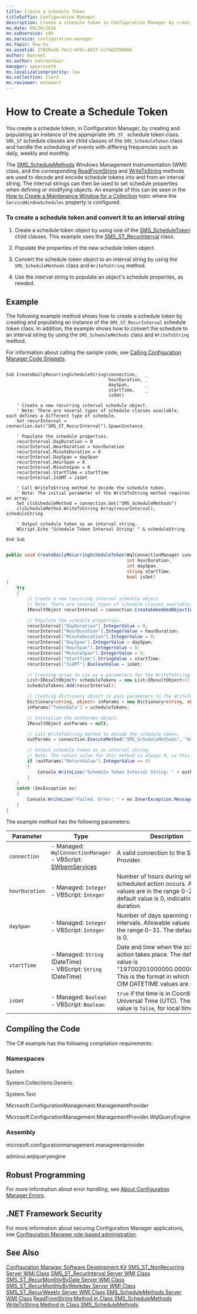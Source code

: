 ```yaml
---
title: Create a Schedule Token
titleSuffix: Configuration Manager
description: Create a schedule token in Configuration Manager by creating and populating an instance of the appropriate SMS_ST_ schedule token class.
ms.date: 09/20/2016
ms.subservice: sdk
ms.service: configuration-manager
ms.topic: how-to
ms.assetid: 27028a26-7ec2-4f0c-842f-1c7a6255066b
author: Banreet
ms.author: banreetkaur
manager: apoorvseth
ms.localizationpriority: low
ms.collection: tier3
ms.reviewer: mstewart
---
```

# How to Create a Schedule Token
You create a schedule token, in Configuration Manager, by creating and populating an instance of the appropriate `SMS_ST_` schedule token class. `SMS_ST` schedule classes are child classes of the `SMS_ScheduleToken` class and handle the scheduling of events with differing frequencies such as daily, weekly and monthly.

 The [SMS_ScheduleMethods](../../../develop/reference/core/servers/configure/sms_schedulemethods-server-wmi-class.md) Windows Management Instrumentation (WMI) class, and the corresponding [ReadFromString](../../../develop/reference/core/servers/configure/readfromstring-method-in-class-sms_schedulemethods.md) and [WriteToString](../../../develop/reference/core/servers/configure/writetostring-method-in-class-sms_schedulemethods.md) methods are used to decode and encode schedule tokens into and from an interval string. The interval strings can then be used to set schedule properties when defining or modifying objects. An example of this can be seen in the [How to Create a Maintenance Window for a Collection](../../../develop/core/servers/configure/how-to-create-a-maintenance-window-for-a-collection.md) topic where the `ServiceWindowSchedules` property is configured.

### To create a schedule token and convert it to an interval string

1.  Create a schedule token object by using one of the [SMS_ScheduleToken](../../../develop/reference/core/servers/configure/sms_scheduletoken-server-wmi-class.md) child classes. This example uses the [SMS_ST_RecurInterval](../../../develop/reference/core/servers/configure/sms_st_recurinterval-server-wmi-class.md) class.

2.  Populate the properties of the new schedule token object.

3.  Convert the schedule token object to an interval string by using the `SMS_ScheduleMethods` class and `WriteToString` method.

4.  Use the interval string to populate an object's schedule properties, as needed.

## Example
 The following example method shows how to create a schedule token by creating and populating an instance of the `SMS_ST_RecurInterval` schedule token class. In addition, the example shows how to convert the schedule to an interval string by using the `SMS_ScheduleMethods` class and `WriteToString` method.

 For information about calling the sample code, see [Calling Configuration Manager Code Snippets](../../../develop/core/understand/calling-code-snippets.md).

```vbs

Sub CreateDailyRecurringScheduleString(connection,   _
                                       hourDuration, _
                                       daySpan,      _
                                       startTime,    _
                                       isGmt)

    ' Create a new recurring interval schedule object.
    ' Note: There are several types of schedule classes available, each defines a different type of schedule.
    Set recurInterval = connection.Get("SMS_ST_RecurInterval").SpawnInstance_

    ' Populate the schedule properties.
    recurInterval.DayDuration = 0
    recurInterval.HourDuration = hourDuration
    recurInterval.MinuteDuration = 0
    recurInterval.DaySpan = daySpan
    recurInterval.HourSpan = 0
    recurInterval.MinuteSpan = 0
    recurInterval.StartTime = startTime
    recurInterval.IsGMT = isGmt

    ' Call WriteToString method to decode the schedule token.
    ' Note: The initial parameter of the WriteToString method requires an array.
    Set clsScheduleMethod = connection.Get("SMS_ScheduleMethods")
    clsScheduleMethod.WriteToString Array(recurInterval), scheduleString

    ' Output schedule token as an interval string.
    WScript.Echo "Schedule Token Interval String: " & scheduleString

End Sub
```

```c#

public void CreateDailyRecurringScheduleToken(WqlConnectionManager connection,
                                              int hourDuration,
                                              int daySpan,
                                              string startTime,
                                              bool isGmt)
{
    try
    {
        // Create a new recurring interval schedule object.
        // Note: There are several types of schedule classes available, each defines a different type of schedule.
        IResultObject recurInterval = connection.CreateEmbeddedObjectInstance("SMS_ST_RecurInterval");

        // Populate the schedule properties.
        recurInterval["DayDuration"].IntegerValue = 0;
        recurInterval["HourDuration"].IntegerValue = hourDuration;
        recurInterval["MinuteDuration"].IntegerValue = 0;
        recurInterval["DaySpan"].IntegerValue = daySpan;
        recurInterval["HourSpan"].IntegerValue = 0;
        recurInterval["MinuteSpan"].IntegerValue = 0;
        recurInterval["StartTime"].StringValue = startTime;
        recurInterval["IsGMT"].BooleanValue = isGmt;

        // Creating array to use as a parameters for the WriteToString method.
        List<IResultObject> scheduleTokens = new List<IResultObject>();
        scheduleTokens.Add(recurInterval);

        // Creating dictionary object to pass parameters to the WriteToString method.
        Dictionary<string, object> inParams = new Dictionary<string, object>();
        inParams["TokenData"] = scheduleTokens;

        // Initialize the outParams object.
        IResultObject outParams = null;

        // Call WriteToString method to decode the schedule token.
        outParams = connection.ExecuteMethod("SMS_ScheduleMethods", "WriteToString", inParams);

        // Output schedule token as an interval string.
        // Note: The return value for this method is always 0, so this check is just best practice.
        if (outParams["ReturnValue"].IntegerValue == 0)
        {
            Console.WriteLine("Schedule Token Interval String: " + outParams["StringData"].StringValue);
        }
    }
    catch (SmsException ex)
    {
        Console.WriteLine("Failed. Error: " + ex.InnerException.Message);
    }
}

```

 The example method has the following parameters:

| Parameter | Type | Description |
| --------- | ---- | ----------- |
|`connection`|-   Managed: `WqlConnectionManager`<br />-   VBScript: [SWbemServices](/windows/win32/wmisdk/swbemservices)|A valid connection to the SMS Provider.|
|`hourDuration`|-   Managed: `Integer`<br />-   VBScript: `Integer`|Number of hours during which the scheduled action occurs. Allowable values are in the range 0-23. The default value is 0, indicating no duration.|
|`daySpan`|-   Managed: `Integer`<br />-   VBScript: `Integer`|Number of days spanning schedule intervals. Allowable values are in the range 0-31. The default value is 0.|
|`startTime`|-   Managed: `String` (DateTime)<br />-   VBScript: `String` (DateTime)|Date and time when the scheduled action takes place. The default value is "19700201000000.000000+***". This is the format in which (WMI) CIM DATETIME values are stored.|
|`isGmt`|-   Managed: `Boolean`<br />-   VBScript: `Boolean`|`true` if the time is in Coordinated Universal Time (UTC). The default value is `false`, for local time.|

## Compiling the Code
 The C# example has the following compilation requirements:

### Namespaces
 System

 System.Collections.Generic

 System.Text

 Microsoft.ConfigurationManagement.ManagementProvider

 Microsoft.ConfigurationManagement.ManagementProvider.WqlQueryEngine

### Assembly
 microsoft.configurationmanagement.managmentprovider

 adminui.wqlqueryengine

## Robust Programming
 For more information about error handling, see [About Configuration Manager Errors](../../../develop/core/understand/about-configuration-manager-errors.md).

## .NET Framework Security
 For more information about securing Configuration Manager applications, see [Configuration Manager role-based administration](../../../develop/core/servers/configure/role-based-administration.md).

## See Also
 [Configuration Manager Software Development Kit](../../../develop/core/misc/system-center-configuration-manager-sdk.md)
 [SMS_ST_NonRecurring Server WMI Class](../../../develop/reference/core/servers/configure/sms_st_nonrecurring-server-wmi-class.md)
 [SMS_ST_RecurInterval Server WMI Class](../../../develop/reference/core/servers/configure/sms_st_recurinterval-server-wmi-class.md)
 [SMS_ST_RecurMonthlyByDate Server WMI Class](../../../develop/reference/core/servers/configure/sms_st_recurmonthlybydate-server-wmi-class.md)
 [SMS_ST_RecurMonthlyByWeekday Server WMI Class](../../../develop/reference/core/servers/configure/sms_st_recurmonthlybyweekday-server-wmi-class.md)
 [SMS_ST_RecurWeekly Server WMI Class](../../../develop/reference/core/servers/configure/sms_st_recurweekly-server-wmi-class.md)
 [SMS_ScheduleMethods Server WMI Class](../../../develop/reference/core/servers/configure/sms_schedulemethods-server-wmi-class.md)
 [ReadFromString Method in Class SMS_ScheduleMethods](../../../develop/reference/core/servers/configure/readfromstring-method-in-class-sms_schedulemethods.md)
 [WriteToString Method in Class SMS_ScheduleMethods](../../../develop/reference/core/servers/configure/writetostring-method-in-class-sms_schedulemethods.md)
